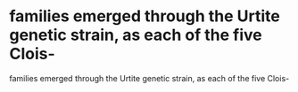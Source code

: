 # families emerged through the Urtite genetic strain, as each of the five Clois-

families emerged through the Urtite genetic strain, as each of the five Clois-